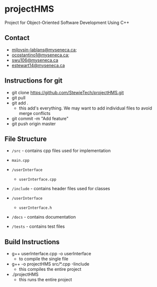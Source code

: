 # projectHMS

Project for Object-Oriented Software Development Using C++

## Contact
-  <mjlovsin-lablans@myseneca.ca>;
-  <ocostantino1@myseneca.ca>;
-  <swu106@myseneca.ca>
-  <estewart14@myseneca.ca>

 ## Instructions for git
- git clone https://github.com/StewieTech/projectHMS.git
- git pull
- git add .
  - this add's everything. We may want to add individual files to avoid merge conflicts 
- git commit -m "Add feature"
- git push origin master


## File Structure
- `/src` - contains cpp files used for implementation
- `main.cpp`
- `/userInterface`
  - `userInterface.cpp`
   
- `/include` - contains header files used for classes
- `/userInterface`
  - `userInterface.h`
   
- `/docs` - contains documentation
  
- `/tests` - contains test files

## Build Instructions
- g++ userInterface.cpp -o userInterface
  - to compile the single file   
- g++ -o projectHMS src/*.cpp -Iinclude
  - this compiles the entire project 
- ./projectHMS
  - this runs the entire project 
